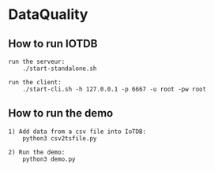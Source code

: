 # DataQuality

## How to run IOTDB 
    run the serveur:
        ./start-standalone.sh

    run the client:
        ./start-cli.sh -h 127.0.0.1 -p 6667 -u root -pw root

## How to run the demo
    1) Add data from a csv file into IoTDB:
        python3 csv2tsfile.py

    2) Run the demo:
        python3 demo.py
